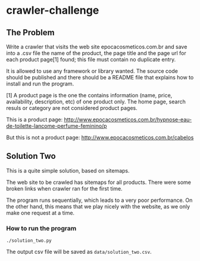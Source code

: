 # crawler-challenge

## The Problem

Write a crawler that visits the web site epocacosmeticos.com.br and save into a .csv file the name
of the product, the page title and the page url for each product page[1] found; this file must
contain no duplicate entry.

It is allowed to use any framework or library wanted. The source code should be published and there
should be a README file that explains how to install and run the program.

[1] A product page is the one the contains information (name, price, availability, description,
etc) of one product only. The home page, search resuls or category are not considered product
pages.

This is a product page:
    http://www.epocacosmeticos.com.br/hypnose-eau-de-toilette-lancome-perfume-feminino/p

But this is not a product page:
    http://www.epocacosmeticos.com.br/cabelos

## Solution Two

This is a quite simple solution, based on sitemaps.

The web site to be crawled has sitemaps for all products. There were some broken links when crawler
ran for the first time.

The program runs sequentially, which leads to a very poor performance. On the other hand, this
means that we play nicely with the website, as we only make one request at a time.

### How to run the program

    ./solution_two.py 

The output csv file will be saved as `data/solution_two.csv`.
